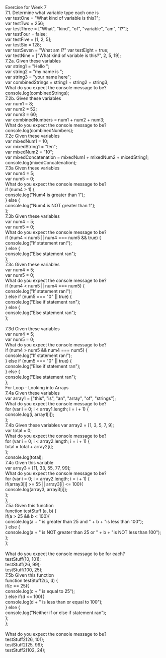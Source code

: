 Exercise for Week 7<br>
	 7.1. Determine what variable type each one is <br>
			var testOne = "What kind of variable is this?";<br>
			var testTwo = 256;<br>
			var testThree = ["What", "kind", "of", "variable", "am", "I?"];<br>
			var testFour = false;<br>
			var testFive = [1, 2, 5];<br>
			var testSix = 128;<br>
			var testSeven = "What am I?"
			var testEight = true;<br>
			var testNine = ["What kind of variable is this?", 2, 5, 19];<br>
 	 7.2a. Given these variables<br>
			var string1 = "Hello "; <br>
			var string2 = "my name is "; <br>
			var string3 = "your name here"; <br>
			var combinedStrings = string1 + string2 + string3; <br>
			What do you expect the console message to be? <br>
			console.log(combinedStrings);<br>
	 7.2b. Given these variables<br>
			var num1 = 8; <br>
			var num2 = 52; <br>
			var num3 = 60; <br>
			var combinedNumbers = num1 + num2 + num3;<br>
			What do you expect the console message to be? 
			console.log(combinedNumbers);<br>
	 7.2c Given these variables<br>
		  	var mixedNum1 = 10;<br>
		  	var mixedString1 = "ten";<br>
		  	var mixedNum2 = "10";<br>
		  	var mixedConcatenation = mixedNum1 + mixedNum2 + mixedString1;<br>
		  	console.log(mixedConcatenation);<br>
	7.3a Given these variables<br>
			var num4 = 5; <br>
			var num5 = 0;<br>
			What do you expect the console message to be?<br>
			if (num4 > 1) { <br>
			console.log("Num4 is greater than 1"); <br>
			} else { <br>
			console.log("Num4 is NOT greater than 1"); <br>
			};<br>
	7.3b Given these variables <br>
			var num4 = 5; <br>
			var num5 = 0;<br>
			What do you expect the console message to be?<br>
			if (num4 < num5 || num4 === num5 && true) { <br>
			console.log("If statement ran!"); <br>
			} else { <br>
			console.log("Else statement ran"); <br>
			};<br>
	7.3c Given these variables <br>	
			var num4 = 5; <br>
			var num5 = 0;<br>
			What do you expect the console message to be? <br>
			if (num4 < num5 || num4 === num5) { <br>
			console.log("If statement ran!"); <br>
			} else if (num5 === "0" || true) { <br>
			console.log("Else if statement ran"); <br>
			} else { <br>
			console.log("Else statement ran"); <br>
			};<br> 	
	7.3d Given these variables <br>
			var num4 = 5; <br>
			var num5 = 0;<br>
			What do you expect the console message to be?<br>
			if (num4 > num5 && num4 === num5) { <br>
			console.log("If statement ran!"); <br>
			} else if (num5 === "0" || true) { <br>
			console.log("Else if statement ran"); <br>
			} else { <br>
			console.log("Else statement ran"); <br>
			};<br>
	For Loop - Looking into Arrays<br>
	7.4a Given these variables <br>
			var array1 = ["this", "is", "an", "array", "of", "strings"];<br>
			What do you expect the console message to be?<br>
			for (var i = 0; i < array1.length; i = i + 1) { <br>
			console.log(i, array1[i]); <br>
			};<br>
	7.4b Given these variables 
			var array2 = [1, 3, 5, 7, 9]; <br>
			var total = 0;<br>
			What do you expect the console message to be?<br>
			for (var i = 0; i < array2.length; i = i + 1) { <br>
			total = total + array2[i]; <br>
			}; <br>
			console.log(total);<br>
	7.4c Given this variable<br>
			var array3 = [11, 33, 55, 77, 99];<br>
			What do you expect the console message to be?<br>
			for (var i = 0; i < array2.length; i = i + 1) { <br>
			if(array3[i] >= 55 || array3[i] <= 100){ <br>
			console.log(array3, array3[i]); <br>
			}; <br>
			}; <br>
	7.5a Given this function <br>
			function testStuff (a, b) { <br>
			if(a > 25 && b < 100){ <br>
			console.log(a + " is greater than 25 and " + b + "is less than 100"); <br>
			} else { <br>
			console.log(a + " is NOT greater than 25 or " + b + "is NOT less than 100"); <br>
			}; <br>
			};<br><br>
			What do you expect the console message to be for each?<br>
			testStuff(10, 101); <br>
			testStuff(26, 99); <br>
			testStuff(100, 25);<br>
	7.5b Given this function <br>
			function testStuff2(c, d) { <br>
			if(c == 25){ <br>
			console.log(c + " is equal to 25"); <br>
			} else if(d <= 100){ <br>
			console.log(d + " is less than or equal to 100"); <br>
			} else { <br>
			console.log("Neither if or else if statement ran"); <br>
			}; <br>
			};<br><br>
			What do you expect the console message to be?<br>
			testStuff2(26, 101); <br>
			testStuff2(25, 99); <br>
			testStuff2(102, 24);<br>






